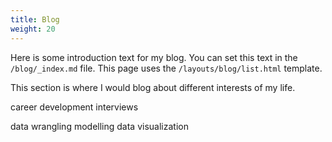 ```yaml
---
title: Blog
weight: 20
---
```


Here is some introduction text for my blog. You can set this text in the `/blog/_index.md` file. This page uses the `/layouts/blog/list.html` template.

This section is where I would blog about different interests of my life. 

career development 
interviews 

data wrangling
modelling 
data visualization 